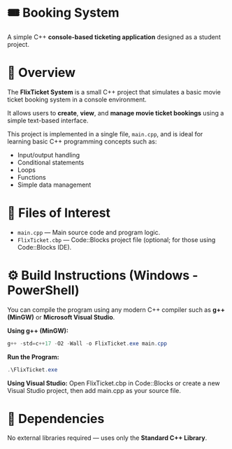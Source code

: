 # 🎟️ Booking System
A simple C++ **console-based ticketing application** designed as a student project.

# 📝 Overview
The **FlixTicket System** is a small C++ project that simulates a basic movie ticket booking system in a console environment.

It allows users to **create**, **view**, and **manage movie ticket bookings** using a simple text-based interface.

This project is implemented in a single file, `main.cpp`, and is ideal for learning basic C++ programming concepts such as:
- Input/output handling
- Conditional statements
- Loops
- Functions
- Simple data management

# 📂 Files of Interest
- `main.cpp` — Main source code and program logic.
- `FlixTicket.cbp` — Code::Blocks project file (optional; for those using Code::Blocks IDE).

# ⚙️ Build Instructions (Windows - PowerShell)
You can compile the program using any modern C++ compiler such as **g++ (MinGW)** or **Microsoft Visual Studio**.

**Using g++ (MinGW):**

```powershell
g++ -std=c++17 -O2 -Wall -o FlixTicket.exe main.cpp
```

**Run the Program:**

```powershell
.\FlixTicket.exe
```

**Using Visual Studio:**
Open FlixTicket.cbp in Code::Blocks or create a new Visual Studio project, then add main.cpp as your source file.

# 🧩 Dependencies
No external libraries required — uses only the **Standard C++ Library**.
